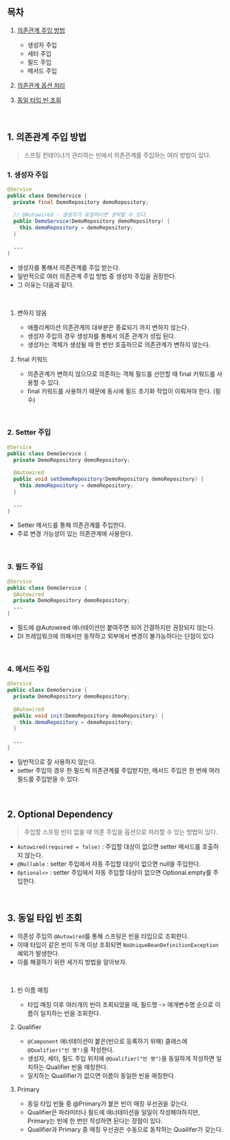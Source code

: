 ## 목차

1. [의존관계 주입 방법](#1-의존관계-주입-방법)
   - 생성자 주입
   - 세터 주입
   - 필드 주입
   - 메서드 주입

2. [의존관계 옵션 처리](#2-optional-dependency)
3. [동일 타입 빈 조회](#3-동일-타입-빈-조회)
<br>

## 1. 의존관계 주입 방법

> 스프링 컨테이너가 관리하는 빈에서 의존관계를 주입하는 여러 방법이 있다.

### 1. 생성자 주입

``` java
@Service
public class DemoService {
  private final DemoRepository demoRepository;
  
  // @Autowired - 생성자가 유일하다면 생략할 수 있다.
  public DemoService(DemoRepository demoRepository) {
    this.demoRepository = demoRepository;
  }
  
  ...
}
```

- 생성자를 통해서 의존관계를 주입 받는다.
- 일반적으로 여러 의존관계 주입 방법 중 생성자 주입을 권장한다.
- 그 이유는 다음과 같다.
<br>

1. 변하지 않음
   - 애플리케이션 의존관계의 대부분은 종료되기 까지 변하지 않는다.
   - 생성자 주입의 경우 생성자를 통해서 의존 관계가 성립 된다.
   - 생성자는 객체가 생성될 때 한 번만 호출하므로 의존관계가 변하지 않는다.

2. final 키워드
   - 의존관계가 변하지 않으므로 의존하는 객체 필드를 선언할 때 final 키워드를 사용할 수 있다.
   - final 키워드를 사용하기 때문에 동시에 필드 초기화 작업이 이뤄져야 한다. (필수)
<br>

### 2. Setter 주입

``` java
@Service
public class DemoService {
  private DemoRepository demoRepository;
  
  @Autowired
  public void setDemoRepository(DemoRepository demoRepository) {
    this.demoRepository = demoRepository;
  }
  
  ...
}
```

- Setter 메서드를 통해 의존관계를 주입한다.
- 주로 변경 가능성이 있는 의존관계에 사용한다.
<br>

### 3. 필드 주입

``` java
@Service
public class DemoService {
  @Autowired
  private DemoRepository demoRepository;
  ...
}
```

- 필드에 @Autowired 애너테이션만 붙여주면 되어 간결하지만 권장되지 않는다.
- DI 프레임워크에 의해서만 동작하고 외부에서 변경이 불가능하다는 단점이 있다.
<br>

### 4. 메서드 주입

``` java
@Service
public class DemoService {
  private DemoRepository demoRepository;
  
  @Autowired
  public void init(DemoRepository demoRepository) {
    this.demoRepository = demoRepository;
  }
  
  ...
}
```

- 일반적으로 잘 사용하지 않는다.
- setter 주입의 경우 한 필드씩 의존관계를 주입받지만, 메서드 주입은 한 번에 여러 필드를 주입받을 수 있다.
<br>

## 2. Optional Dependency

> 주입할 스프링 빈이 없을 때 의존 주입을 옵션으로 처리할 수 있는 방법이 있다.

- `Autowired(required = false)` : 주입할 대상이 없으면 setter 메서드를 호출하지 않는다.
- `@Nullable` : setter 주입에서 자동 주입할 대상이 없으면 null을 주입한다.
- `Optional<>` : setter 주입에서 자동 주입할 대상이 없으면 Optional.empty를 주입한다.
<br>

## 3. 동일 타입 빈 조회

- 의존성 주입의 `@Autowired`를 통해 스프링은 빈을 타입으로 조회한다.
- 이때 타입이 같은 빈이 두개 이상 조회되면 `NoUniqueBeanDefinitionException` 예외가 발생한다.
- 이를 해결하기 위한 세가지 방법을 알아보자.
<br>

1. 빈 이름 매칭
   - 타입 매칭 이후 여러개의 빈이 조회되었을 때, 필드명 -> 매개변수명 순으로 이름이 일치하는 빈을 조회한다.

2. Qualifier
   - `@Component` 애너테이션이 붙은(빈으로 등록하기 위해) 클래스에 `@Qualifier("빈 명")`을 작성한다.
   - 생성자, 세터, 필드 주입 위치에 `@Qualifier("빈 명")`을 동일하게 작성하면 일치하는 Qualifier 빈을 매칭한다.
   - 일치하는 Quailifier가 없으면 이름이 동일한 빈을 매칭한다.

3. Primary
   - 동일 타입 빈들 중 @Primary가 붙은 빈이 매칭 우선권을 갖는다.
   - Qualifier은 파라미터나 필드에 애너테이션을 일일이 작성해야하지만, Primary는 빈에 한 번만 작성하면 된다는 장점이 있다.
   - Qualifier과 Primary 중 매칭 우선권은 수동으로 동작하는 Quailifer가 갖는다.
